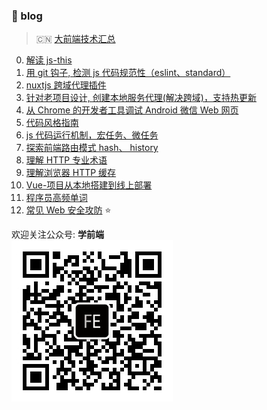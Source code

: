### :pushpin: blog
> :cn: [大前端技术汇总](https://github.com/gauseen/blog/issues/4)
0. [解读 js-this](https://github.com/gauseen/blog/issues/1)  
1. [用 git 钩子, 检测 js 代码规范性（eslint、standard）](https://github.com/gauseen/blog/issues/2)
2. [nuxtjs 跨域代理插件](https://github.com/gauseen/nuxt-proxy)
3. [针对老项目设计, 创建本地服务代理(解决跨域)，支持热更新](https://github.com/gauseen/blog/issues/3)
4. [从 Chrome 的开发者工具调试 Android 微信 Web 网页](https://github.com/gauseen/blog/issues/5)
5. [代码风格指南](https://github.com/gauseen/code-style-guide)
6. [js 代码运行机制，宏任务、微任务](https://github.com/gauseen/blog/issues/6)
7. [探索前端路由模式 hash、 history](https://github.com/gauseen/blog/issues/7)
8. [理解 HTTP 专业术语](https://github.com/gauseen/blog/issues/9)
9. [理解浏览器 HTTP 缓存](https://github.com/gauseen/blog/issues/8)
10. [Vue-项目从本地搭建到线上部署](https://github.com/gauseen/blog/issues/10)
11. [程序员高频单词](https://github.com/gauseen/develop-common-words)
12. [常见 Web 安全攻防](https://github.com/gauseen/blog/issues/12) :star:

欢迎关注公众号: **学前端**  
![](https://raw.githubusercontent.com/gauseen/images-bed/master/learn-fe.jpg)
